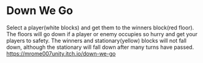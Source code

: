 # Down We Go
Select a player(white blocks) and get them to the winners block(red floor). The floors will go down if a player or enemy occupies so hurry and get your players to safety. The winners and stationary(yellow) blocks will not fall down, although the stationary will fall down after many turns have passed.
https://mrome007unity.itch.io/down-we-go
